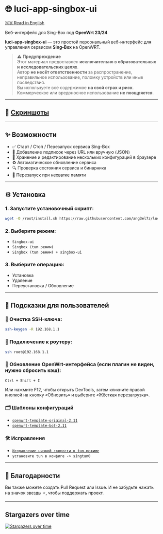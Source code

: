 # 🌐 luci-app-singbox-ui

[🇬🇧 Read in English](./README.md)

Веб-интерфейс для Sing-Box под **OpenWrt 23/24**

**luci-app-singbox-ui** — это простой персональный веб-интерфейс для управления сервисом **Sing-Box** на OpenWRT.

> ⚠️ **Предупреждение**  
> Этот материал предоставлен **исключительно в образовательных и исследовательских целях**.  
> Автор **не несёт ответственности** за распространение, неправильное использование, поломку устройств или иные последствия.  
> Вы используете всё содержимое **на свой страх и риск**.  
> Коммерческое или вредоносное использование **не поощряется**.

---

## 📸 [Скриншоты](./preview.md)

---

## ✨ Возможности

- ✅ Старт / Стоп / Перезапуск сервиса Sing-Box
- 🔧 Добавление подписок через URL или вручную (JSON)
- 💾 Хранение и редактирование нескольких конфигураций в браузере
- ♻️ Автоматическое обновление сервиса
- 🔍 Проверка состояния сервиса и бинарника
- 🧠 Перезапуск при нехватке памяти

---

## ⚙️ Установка

### 1. Запустите установочный скрипт:
```bash
wget -O /root/install.sh https://raw.githubusercontent.com/ang3el7z/luci-app-singbox-ui/main/install.sh && chmod 0755 /root/install.sh && BRANCH="main" sh /root/install.sh
```

### 2. Выберите режим:
- `Singbox-ui`
- `Singbox (tun режим)`
- `Singbox (tun режим) + singbox-ui`

### 3. Выберите операцию:
- Установка
- Удаление
- Переустановка / Обновление

---

## 🧩 Подсказки для пользователей

### 🔑 Очистка SSH-ключа:
```bash 
ssh-keygen -R 192.168.1.1 
```

### 🛜 Подключение к роутеру:
```bash
ssh root@192.168.1.1
```

### 🔄 Обновление OpenWrt-интерфейса (если плагин не виден, нужно сбросить кэш):
`Ctrl + Shift + I`

Или нажмите F12, чтобы открыть DevTools, затем кликните правой кнопкой на кнопку «Обновить» и выберите «Жёсткая перезагрузка».

### 🗂️ Шаблоны конфигураций

- [`openwrt-template-original-2.11`](https://raw.githubusercontent.com/ang3el7z/luci-app-singbox-ui/main/other/file/openwrt-template-original-openwrt_2.11.json)  
- [`openwrt-template-bot-2.11`](https://raw.githubusercontent.com/ang3el7z/luci-app-singbox-ui/main/other/file/openwrt-template-bot-openwrt_2.11.json)

### 🛠️ Исправления

- [`Исправление низкой скорости в tun-режиме`](https://github.com/ang3el7z/luci-app-singbox-ui/issues/1)
- `установите tun в конфиге -> singtun0`

---

## 🙏 Благодарности

Вы также можете создать Pull Request или Issue. И не забудьте нажать на значок звезды ⭐, чтобы поддержать проект.

---

## Stargazers over time

[![Stargazers over time](https://starchart.cc/ang3el7z/luci-app-singbox-ui.svg?variant=adaptive)](https://starchart.cc/ang3el7z/luci-app-singbox-ui)
